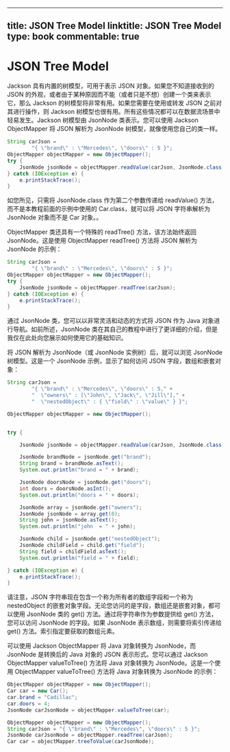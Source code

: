 
---
title: JSON Tree Model
linktitle: JSON Tree Model
type: book
commentable: true
---

# JSON Tree Model

Jackson 具有内置的树模型，可用于表示 JSON 对象。如果您不知道接收到的 JSON 的外观，或者由于某种原因而不能（或者只是不想）创建一个类来表示它，那么 Jackson 的树模型将非常有用。如果您需要在使用或转发 JSON 之前对其进行操作，则 Jackson 树模型也很有用。所有这些情况都可以在数据流场景中轻易发生。Jackson 树模型由 JsonNode 类表示。您可以使用 Jackson ObjectMapper 将 JSON 解析为 JsonNode 树模型，就像使用您自己的类一样。

```java
String carJson =
        "{ \"brand\" : \"Mercedes\", \"doors\" : 5 }";
ObjectMapper objectMapper = new ObjectMapper();
try {
    JsonNode jsonNode = objectMapper.readValue(carJson, JsonNode.class);
} catch (IOException e) {
    e.printStackTrace();
}
```

如您所见，只需将 JsonNode.class 作为第二个参数传递给 readValue() 方法，而不是本教程前面的示例中使用的 Car.class，就可以将 JSON 字符串解析为 JsonNode 对象而不是 Car 对象。。

ObjectMapper 类还具有一个特殊的 readTree() 方法，该方法始终返回 JsonNode。这是使用 ObjectMapper readTree() 方法将 JSON 解析为 JsonNode 的示例：

```java
String carJson =
        "{ \"brand\" : \"Mercedes\", \"doors\" : 5 }";
ObjectMapper objectMapper = new ObjectMapper();
try {
    JsonNode jsonNode = objectMapper.readTree(carJson);
} catch (IOException e) {
    e.printStackTrace();
}
```

通过 JsonNode 类，您可以以非常灵活和动态的方式将 JSON 作为 Java 对象进行导航。如前所述，JsonNode 类在其自己的教程中进行了更详细的介绍，但是我仅在此处向您展示如何使用它的基础知识。

将 JSON 解析为 JsonNode（或 JsonNode 实例树）后，就可以浏览 JsonNode 树模型。这是一个 JsonNode 示例，显示了如何访问 JSON 字段，数组和嵌套对象：

```java
String carJson =
        "{ \"brand\" : \"Mercedes\", \"doors\" : 5," +
        "  \"owners\" : [\"John\", \"Jack\", \"Jill\"]," +
        "  \"nestedObject\" : { \"field\" : \"value\" } }";

ObjectMapper objectMapper = new ObjectMapper();


try {

    JsonNode jsonNode = objectMapper.readValue(carJson, JsonNode.class);

    JsonNode brandNode = jsonNode.get("brand");
    String brand = brandNode.asText();
    System.out.println("brand = " + brand);

    JsonNode doorsNode = jsonNode.get("doors");
    int doors = doorsNode.asInt();
    System.out.println("doors = " + doors);

    JsonNode array = jsonNode.get("owners");
    JsonNode jsonNode = array.get(0);
    String john = jsonNode.asText();
    System.out.println("john  = " + john);

    JsonNode child = jsonNode.get("nestedObject");
    JsonNode childField = child.get("field");
    String field = childField.asText();
    System.out.println("field = " + field);

} catch (IOException e) {
    e.printStackTrace();
}
```

请注意，JSON 字符串现在包含一个称为所有者的数组字段和一个称为 nestedObject 的嵌套对象字段。无论您访问的是字段，数组还是嵌套对象，都可以使用 JsonNode 类的 get() 方法。通过将字符串作为参数提供给 get() 方法，您可以访问 JsonNode 的字段。如果 JsonNode 表示数组，则需要将索引传递给 get() 方法。索引指定要获取的数组元素。

可以使用 Jackson ObjectMapper 将 Java 对象转换为 JsonNode，而 JsonNode 是转换后的 Java 对象的 JSON 表示形式。您可以通过 Jackson ObjectMapper valueToTree() 方法将 Java 对象转换为 JsonNode。这是一个使用 ObjectMapper valueToTree() 方法将 Java 对象转换为 JsonNode 的示例：

```java
ObjectMapper objectMapper = new ObjectMapper();
Car car = new Car();
car.brand = "Cadillac";
car.doors = 4;
JsonNode carJsonNode = objectMapper.valueToTree(car);

ObjectMapper objectMapper = new ObjectMapper();
String carJson = "{ \"brand\" : \"Mercedes\", \"doors\" : 5 }";
JsonNode carJsonNode = objectMapper.readTree(carJson);
Car car = objectMapper.treeToValue(carJsonNode);
```

    